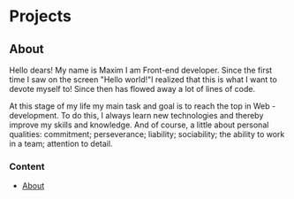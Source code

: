 # Projects

## About


  Hello dears! My name is Maxim I am Front-end developer. 
Since the first time I saw on the screen "Hello world!"I realized that this is what I want to devote myself to! 
Since then has flowed away a lot of lines of code.

  Аt this stage of my life my main task and goal is to reach the top in Web - development. 
To do this, I always learn new technologies and thereby improve my skills and knowledge. And of course, a little about personal qualities:
commitment;
perseverance;
liability;
sociability;
the ability to work in a team;
attention to detail.

### Content
- [About](#about)
